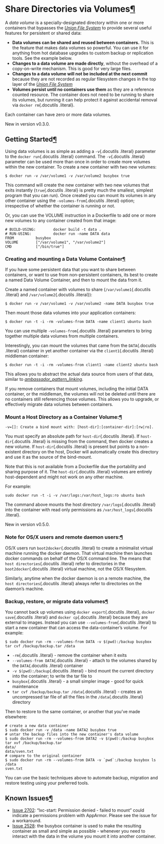Share Directories via Volumes[¶](#share-directories-via-volumes "Permalink to this headline")
=============================================================================================

A *data volume* is a specially-designated directory within one or more
containers that bypasses the [*Union File
System*](../../terms/layer/#ufs-def) to provide several useful features
for persistent or shared data:

-   **Data volumes can be shared and reused between containers.** This
    is the feature that makes data volumes so powerful. You can use it
    for anything from hot database upgrades to custom backup or
    replication tools. See the example below.
-   **Changes to a data volume are made directly**, without the overhead
    of a copy-on-write mechanism. This is good for very large files.
-   **Changes to a data volume will not be included at the next commit**
    because they are not recorded as regular filesystem changes in the
    top layer of the [*Union File System*](../../terms/layer/#ufs-def)
-   **Volumes persist until no containers use them** as they are a
    reference counted resource. The container does not need to be
    running to share its volumes, but running it can help protect it
    against accidental removal via `docker rm`{.docutils .literal}.

Each container can have zero or more data volumes.

New in version v0.3.0.

Getting Started[¶](#getting-started "Permalink to this headline")
-----------------------------------------------------------------

Using data volumes is as simple as adding a `-v`{.docutils .literal}
parameter to the `docker run`{.docutils .literal} command. The
`-v`{.docutils .literal} parameter can be used more than once in order
to create more volumes within the new container. To create a new
container with two new volumes:

    $ docker run -v /var/volume1 -v /var/volume2 busybox true

This command will create the new container with two new volumes that
exits instantly (`true`{.docutils .literal} is pretty much the smallest,
simplest program that you can run). Once created you can mount its
volumes in any other container using the `-volumes-from`{.docutils
.literal} option; irrespective of whether the container is running or
not.

Or, you can use the VOLUME instruction in a Dockerfile to add one or
more new volumes to any container created from that image:

    # BUILD-USING:        docker build -t data .
    # RUN-USING:          docker run -name DATA data
    FROM          busybox
    VOLUME        ["/var/volume1", "/var/volume2"]
    CMD           ["/bin/true"]

### Creating and mounting a Data Volume Container[¶](#creating-and-mounting-a-data-volume-container "Permalink to this headline")

If you have some persistent data that you want to share between
containers, or want to use from non-persistent containers, its best to
create a named Data Volume Container, and then to mount the data from
it.

Create a named container with volumes to share (`/var/volume1`{.docutils
.literal} and `/var/volume2`{.docutils .literal}):

    $ docker run -v /var/volume1 -v /var/volume2 -name DATA busybox true

Then mount those data volumes into your application containers:

    $ docker run -t -i -rm -volumes-from DATA -name client1 ubuntu bash

You can use multiple `-volumes-from`{.docutils .literal} parameters to
bring together multiple data volumes from multiple containers.

Interestingly, you can mount the volumes that came from the
`DATA`{.docutils .literal} container in yet another container via the
`client1`{.docutils .literal} middleman container:

    $ docker run -t -i -rm -volumes-from client1 -name client2 ubuntu bash

This allows you to abstract the actual data source from users of that
data, similar to
[*ambassador\_pattern\_linking*](../ambassador_pattern_linking/#ambassador-pattern-linking).

If you remove containers that mount volumes, including the initial DATA
container, or the middleman, the volumes will not be deleted until there
are no containers still referencing those volumes. This allows you to
upgrade, or effectively migrate data volumes between containers.

### Mount a Host Directory as a Container Volume:[¶](#mount-a-host-directory-as-a-container-volume "Permalink to this headline")

    -v=[]: Create a bind mount with: [host-dir]:[container-dir]:[rw|ro].

You must specify an absolute path for `host-dir`{.docutils .literal}. If
`host-dir`{.docutils .literal} is missing from the command, then docker
creates a new volume. If `host-dir`{.docutils .literal} is present but
points to a non-existent directory on the host, Docker will
automatically create this directory and use it as the source of the
bind-mount.

Note that this is not available from a Dockerfile due the portability
and sharing purpose of it. The `host-dir`{.docutils .literal} volumes
are entirely host-dependent and might not work on any other machine.

For example:

    sudo docker run -t -i -v /var/logs:/var/host_logs:ro ubuntu bash

The command above mounts the host directory `/var/logs`{.docutils
.literal} into the container with read only permissions as
`/var/host_logs`{.docutils .literal}.

New in version v0.5.0.

### Note for OS/X users and remote daemon users:[¶](#note-for-os-x-users-and-remote-daemon-users "Permalink to this headline")

OS/X users run `boot2docker`{.docutils .literal} to create a minimalist
virtual machine running the docker daemon. That virtual machine then
launches docker commands on behalf of the OS/X command line. The means
that `host directories`{.docutils .literal} refer to directories in the
`boot2docker`{.docutils .literal} virtual machine, not the OS/X
filesystem.

Similarly, anytime when the docker daemon is on a remote machine, the
`host directories`{.docutils .literal} always refer to directories on
the daemon’s machine.

### Backup, restore, or migrate data volumes[¶](#backup-restore-or-migrate-data-volumes "Permalink to this headline")

You cannot back up volumes using `docker export`{.docutils .literal},
`docker save`{.docutils .literal} and `docker cp`{.docutils .literal}
because they are external to images. Instead you can use
`--volumes-from`{.docutils .literal} to start a new container that can
access the data-container’s volume. For example:

    $ sudo docker run -rm --volumes-from DATA -v $(pwd):/backup busybox tar cvf /backup/backup.tar /data

-   `-rm`{.docutils .literal} - remove the container when it exits
-   `--volumes-from DATA`{.docutils .literal} - attach to the volumes
    shared by the `DATA`{.docutils .literal} container
-   `-v $(pwd):/backup`{.docutils .literal} - bind mount the current
    directory into the container; to write the tar file to
-   `busybox`{.docutils .literal} - a small simpler image - good for
    quick maintenance
-   `tar cvf /backup/backup.tar /data`{.docutils .literal} - creates an
    uncompressed tar file of all the files in the `/data`{.docutils
    .literal} directory

Then to restore to the same container, or another that you’ve made
elsewhere:

    # create a new data container
    $ sudo docker run -v /data -name DATA2 busybox true
    # untar the backup files into the new container's data volume
    $ sudo docker run -rm --volumes-from DATA2 -v $(pwd):/backup busybox tar xvf /backup/backup.tar
    data/
    data/sven.txt
    # compare to the original container
    $ sudo docker run -rm --volumes-from DATA -v `pwd`:/backup busybox ls /data
    sven.txt

You can use the basic techniques above to automate backup, migration and
restore testing using your preferred tools.

Known Issues[¶](#known-issues "Permalink to this headline")
-----------------------------------------------------------

-   [Issue 2702](https://github.com/dotcloud/docker/issues/2702):
    “lxc-start: Permission denied - failed to mount” could indicate a
    permissions problem with AppArmor. Please see the issue for a
    workaround.
-   [Issue 2528](https://github.com/dotcloud/docker/issues/2528): the
    busybox container is used to make the resulting container as small
    and simple as possible - whenever you need to interact with the data
    in the volume you mount it into another container.

